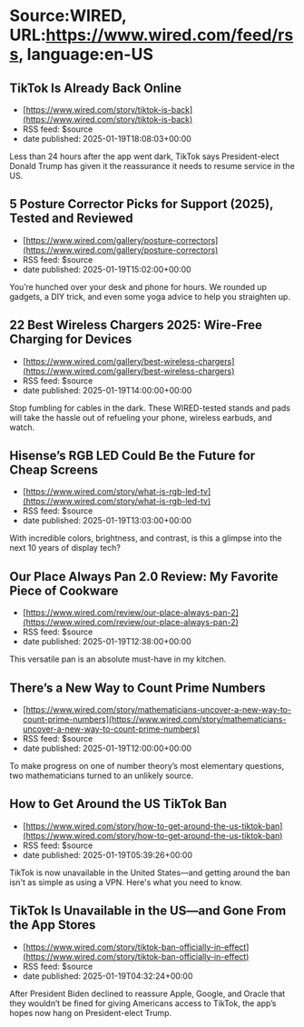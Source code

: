 # Source:WIRED, URL:https://www.wired.com/feed/rss, language:en-US

## TikTok Is Already Back Online
 - [https://www.wired.com/story/tiktok-is-back](https://www.wired.com/story/tiktok-is-back)
 - RSS feed: $source
 - date published: 2025-01-19T18:08:03+00:00

Less than 24 hours after the app went dark, TikTok says President-elect Donald Trump has given it the reassurance it needs to resume service in the US.

## 5 Posture Corrector Picks for Support (2025), Tested and Reviewed
 - [https://www.wired.com/gallery/posture-correctors](https://www.wired.com/gallery/posture-correctors)
 - RSS feed: $source
 - date published: 2025-01-19T15:02:00+00:00

You’re hunched over your desk and phone for hours. We rounded up gadgets, a DIY trick, and even some yoga advice to help you straighten up.

## 22 Best Wireless Chargers 2025: Wire-Free Charging for Devices
 - [https://www.wired.com/gallery/best-wireless-chargers](https://www.wired.com/gallery/best-wireless-chargers)
 - RSS feed: $source
 - date published: 2025-01-19T14:00:00+00:00

Stop fumbling for cables in the dark. These WIRED-tested stands and pads will take the hassle out of refueling your phone, wireless earbuds, and watch.

## Hisense’s RGB LED Could Be the Future for Cheap Screens
 - [https://www.wired.com/story/what-is-rgb-led-tv](https://www.wired.com/story/what-is-rgb-led-tv)
 - RSS feed: $source
 - date published: 2025-01-19T13:03:00+00:00

With incredible colors, brightness, and contrast, is this a glimpse into the next 10 years of display tech?

## Our Place Always Pan 2.0 Review: My Favorite Piece of Cookware
 - [https://www.wired.com/review/our-place-always-pan-2](https://www.wired.com/review/our-place-always-pan-2)
 - RSS feed: $source
 - date published: 2025-01-19T12:38:00+00:00

This versatile pan is an absolute must-have in my kitchen.

## There’s a New Way to Count Prime Numbers
 - [https://www.wired.com/story/mathematicians-uncover-a-new-way-to-count-prime-numbers](https://www.wired.com/story/mathematicians-uncover-a-new-way-to-count-prime-numbers)
 - RSS feed: $source
 - date published: 2025-01-19T12:00:00+00:00

To make progress on one of number theory’s most elementary questions, two mathematicians turned to an unlikely source.

## How to Get Around the US TikTok Ban
 - [https://www.wired.com/story/how-to-get-around-the-us-tiktok-ban](https://www.wired.com/story/how-to-get-around-the-us-tiktok-ban)
 - RSS feed: $source
 - date published: 2025-01-19T05:39:26+00:00

TikTok is now unavailable in the United States—and getting around the ban isn't as simple as using a VPN. Here's what you need to know.

## TikTok Is Unavailable in the US—and Gone From the App Stores
 - [https://www.wired.com/story/tiktok-ban-officially-in-effect](https://www.wired.com/story/tiktok-ban-officially-in-effect)
 - RSS feed: $source
 - date published: 2025-01-19T04:32:24+00:00

After President Biden declined to reassure Apple, Google, and Oracle that they wouldn’t be fined for giving Americans access to TikTok, the app’s hopes now hang on President-elect Trump.

